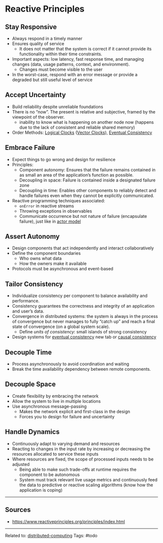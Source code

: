 # Reactive Principles

## Stay Responsive
* Always respond in a timely manner
* Ensures quality of service
	*  It does not matter that the system is correct if it cannot provide its functionality within their time constraints.
* Important aspects: low latency, fast response time, and managing changes (data, usage patterns, context, and environment).
	* Changes must become visible to the user
* In the worst-case, respond with an error message or provide a degraded but still useful level of service

## Accept Uncertainty
* Build reliability despite unreliable foundations
* There is no “now”. The present is relative and subjective, framed by the viewpoint of the observer.
	* inability to know what is happening on another node now (happens due to the lack of consistent and reliable shared memory)
* Order Methods: [Logical Clocks](logical-clocks.md) ([Vector Clocks](vector-clocks)), [Eventual Consistency](eventual-consistency.md)

## Embrace Failure
* Expect things to go wrong and design for resilience
* Principles:
	* Component autonomy: Ensures that the failure remains contained in as small an area of the application’s function as possible. 
	* Decoupling in space: Failure is contained inside a designated failure zone
	* Decoupling in time: Enables other components to reliably detect and handle failures even when they cannot be explicitly communicated.
* Reactive programming techniques associated:
	* `onError` in reactive streams
	* Throwing exceptions in observables 
	* Communicate occurrence but not nature of failure (encapsulate failure), just like in [actor model](actor-model)

## Assert Autonomy
* Design components that act independently and interact collaboratively
* Define the component boundaries
	* Who owns what data
	* How the owners make it available
* Protocols must be asynchronous and event-based

## Tailor Consistency
* Individualize consistency per component to balance availability and performance.
* Consistency guarantees the correctness and integrity of an application and user’s data.
* Convergence in distributed systems: the system is always in the process of convergence but never manages to fully “catch up” and reach a final state of convergence (on a global system scale). 
	* Define *units of consistency*: small islands of strong consistency
* Design systems for [eventual consistency](eventual-consistency) new tab or [causal consistency](causal-consistency)

## Decouple Time
* Process asynchronously to avoid coordination and waiting
* Break the time availability dependency between remote components.

## Decouple Space
* Create flexibility by embracing the network
* Allow the system to live in multiple locations
* Use asynchronous message-passing
	* Makes the network explicit and first-class in the design
	* Forces you to design for failure and uncertainty

## Handle Dynamics
* Continuously adapt to varying demand and resources
* Reacting to changes in the input rate by increasing or decreasing the resources allocated to service these inputs
* Where resources are fixed, the scope of processed inputs needs to be adjusted
	* Being able to make such trade-offs at runtime requires the component to be autonomous
	* System must track relevant live usage metrics and continuously feed the data to predictive or reactive scaling algorithms (know how the application is coping)


<hr>

## Sources
* https://www.reactiveprinciples.org/principles/index.html

<hr>

Related to: [distributed-computing](distributed-computing)
Tags: #todo